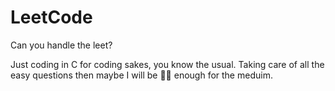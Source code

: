 # LeetCode
Can you handle the leet?

Just coding in C for coding sakes, you know the usual.
Taking care of all the easy questions then maybe I will be 🧙‍♂️ enough for the meduim.
